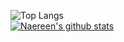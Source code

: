 ![Top Langs](https://github-readme-stats.vercel.app/api/top-langs/?username=Dou-D&hide_progress=true)  
[![Naereen's github stats](https://github-readme-stats.vercel.app/api?username=Dou-D&show_icons=true&bg_color=00000000)](https://github.com/anuraghazra/github-readme-stats)
